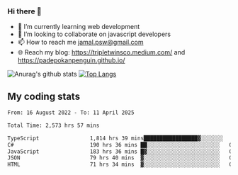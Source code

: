### Hi there 👋

<!--
**padepokanpenguin/padepokanpenguin** is a ✨ _special_ ✨ repository because its `README.md` (this file) appears on your GitHub profile.
-->

- 🌱 I’m currently learning  web development
- 👯 I’m looking to collaborate on javascript developers
- 📫 How to reach me jamal.psw@gmail.com
- 🌐 Reach my blog:
   https://tripletwinsco.medium.com/ and
   https://padepokanpenguin.github.io/

![Anurag's github stats](https://github-readme-stats.vercel.app/api?username=padepokanpenguin&count_private=true&disable_animations=false&show_icons=true&theme=default)
[![Top Langs](https://github-readme-stats.vercel.app/api/top-langs/?username=padepokanpenguin&theme=default&layout=compact)](https://github.com/padepokanpenguin)

## My coding stats

<!--START_SECTION:waka-->

```txt
From: 16 August 2022 - To: 11 April 2025

Total Time: 2,573 hrs 57 mins

TypeScript                1,814 hrs 39 mins█████████████████▓░░░░░░░   70.50 %
C#                        190 hrs 36 mins ██░░░░░░░░░░░░░░░░░░░░░░░   07.41 %
JavaScript                183 hrs 36 mins █▓░░░░░░░░░░░░░░░░░░░░░░░   07.13 %
JSON                      79 hrs 40 mins  ▓░░░░░░░░░░░░░░░░░░░░░░░░   03.10 %
HTML                      71 hrs 34 mins  ▓░░░░░░░░░░░░░░░░░░░░░░░░   02.78 %
```

<!--END_SECTION:waka-->


